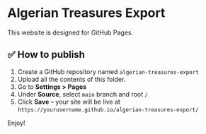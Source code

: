 
# Algerian Treasures Export

This website is designed for GitHub Pages.

## ✅ How to publish

1. Create a GitHub repository named `algerian-treasures-export`
2. Upload all the contents of this folder.
3. Go to **Settings > Pages**
4. Under **Source**, select `main` branch and root `/`
5. Click **Save** – your site will be live at `https://yourusername.github.io/algerian-treasures-export/`

Enjoy!
